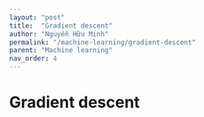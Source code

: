 ```yaml
---
layout: "post"
title:  "Gradient descent"
author: "Nguyễn Hữu Minh"
permalink: "/machine-learning/gradient-descent"
parent: "Machine learning"
nav_order: 4
---
```


# Gradient descent
